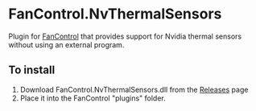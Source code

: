 # FanControl.NvThermalSensors

Plugin for [FanControl](https://github.com/Rem0o/FanControl.Releases) that provides support for Nvidia thermal sensors without using an external program.

## To install

1. Download FanControl.NvThermalSensors.dll from the [Releases](https://github.com/TimSirmovics/FanControl.NvThermalSensors/releases) page
2. Place it into the FanControl "plugins" folder.
